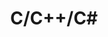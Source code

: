 ---
layout: tag-list
type: tag
title: C/C++/C#
slug: c++
category: study
sidebar: true
description: >
   C / C++ / C#
---